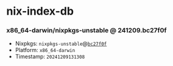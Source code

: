 # nix-index-db
### x86_64-darwin/nixpkgs-unstable @ 241209.bc27f0f
- Nixpkgs: `nixpkgs-unstable`@[`bc27f0f`](https://github.com/NixOS/nixpkgs/commit/bc27f0fde01ce4e1bfec1ab122d72b7380278e68)
- Platform: `x86_64-darwin`
- Timestamp: `20241209131308`

